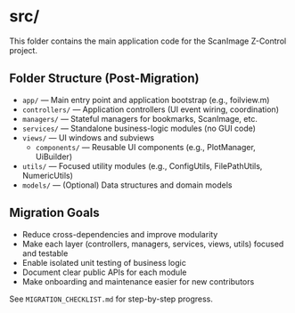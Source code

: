 # src/

This folder contains the main application code for the ScanImage Z-Control project.

## Folder Structure (Post-Migration)

- `app/` — Main entry point and application bootstrap (e.g., foilview.m)
- `controllers/` — Application controllers (UI event wiring, coordination)
- `managers/` — Stateful managers for bookmarks, ScanImage, etc.
- `services/` — Standalone business-logic modules (no GUI code)
- `views/` — UI windows and subviews
  - `components/` — Reusable UI components (e.g., PlotManager, UiBuilder)
- `utils/` — Focused utility modules (e.g., ConfigUtils, FilePathUtils, NumericUtils)
- `models/` — (Optional) Data structures and domain models

## Migration Goals

- Reduce cross-dependencies and improve modularity
- Make each layer (controllers, managers, services, views, utils) focused and testable
- Enable isolated unit testing of business logic
- Document clear public APIs for each module
- Make onboarding and maintenance easier for new contributors

See `MIGRATION_CHECKLIST.md` for step-by-step progress. 